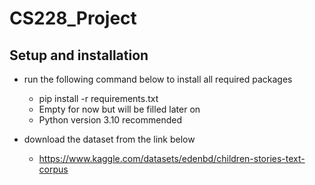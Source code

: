 # CS228_Project

## Setup and installation

- run the following command below to install all required packages
    - pip install -r requirements.txt
    - Empty for now but will be filled later on
    - Python version 3.10 recommended

- download the dataset from the link below
    - https://www.kaggle.com/datasets/edenbd/children-stories-text-corpus
